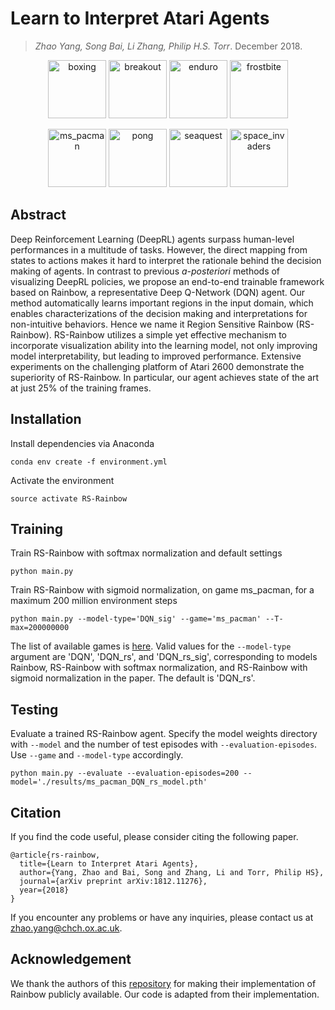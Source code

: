 # Learn to Interpret Atari Agents
>*Zhao Yang, Song Bai, Li Zhang, Philip H.S. Torr*. December 2018.

<p align="center"><img src="demo/boxing.gif" height="93" title="boxing"> <img src="demo/breakout.gif" height="93" title="breakout"> <img src="demo/enduro.gif" height="93" title="enduro"> <img src="demo/frostbite.gif" height="93" title="frostbite"></p>

<p align="center"><img src="demo/ms_pacman.gif" height="93" title="ms_pacman"> <img src="demo/pong.gif" height="93" title="pong"> <img src="demo/seaquest.gif" height="93" title="seaquest"> <img src="demo/space_invaders.gif" height="93" title="space_invaders">
</p>


## Abstract
Deep Reinforcement Learning (DeepRL) agents surpass human-level performances in a multitude of tasks. However, the direct mapping from states to actions makes it hard to interpret the rationale behind the decision making of agents. In contrast to previous *a-posteriori* methods of visualizing DeepRL policies, we propose an end-to-end trainable framework based on Rainbow, a representative Deep Q-Network (DQN) agent. Our method automatically learns important regions in the input domain, which enables characterizations of the decision making and interpretations for non-intuitive behaviors. Hence we name it Region Sensitive Rainbow (RS-Rainbow). RS-Rainbow utilizes a simple yet effective mechanism to incorporate visualization ability into the learning model, not only improving model interpretability, but leading to improved performance. Extensive experiments on the challenging platform of Atari 2600 demonstrate the superiority of RS-Rainbow. In particular, our agent achieves state of the art at just 25% of the training frames.

## Installation
Install dependencies via Anaconda
```
conda env create -f environment.yml
```
Activate the environment
```
source activate RS-Rainbow
```
## Training
Train RS-Rainbow with softmax normalization and default settings
```
python main.py
```
Train RS-Rainbow with sigmoid normalization, on game ms_pacman, for a maximum 200 million environment steps
```
python main.py --model-type='DQN_sig' --game='ms_pacman' --T-max=200000000
```
The list of available games is [here](https://github.com/openai/atari-py/tree/master/atari_py/atari_roms). Valid values for the `--model-type` argument are 'DQN', 'DQN_rs', and 'DQN_rs_sig', corresponding to models Rainbow, RS-Rainbow with softmax normalization, and RS-Rainbow with sigmoid normalization in the paper. The default is 'DQN_rs'.

## Testing
Evaluate a trained RS-Rainbow agent. Specify the model weights directory with `--model` and the number of test episodes with `--evaluation-episodes`. Use `--game` and `--model-type` accordingly. 
```
python main.py --evaluate --evaluation-episodes=200 --model='./results/ms_pacman_DQN_rs_model.pth'
```

## Citation
If you find the code useful, please consider citing the following paper.

    @article{rs-rainbow,
      title={Learn to Interpret Atari Agents},
      author={Yang, Zhao and Bai, Song and Zhang, Li and Torr, Philip HS},
      journal={arXiv preprint arXiv:1812.11276},
      year={2018}
    }
    
If you encounter any problems or have any inquiries, please contact us at zhao.yang@chch.ox.ac.uk.

## Acknowledgement
We thank the authors of this [repository](https://github.com/Kaixhin/Rainbow) for making their implementation of Rainbow publicly available. Our code is adapted from their implementation.
